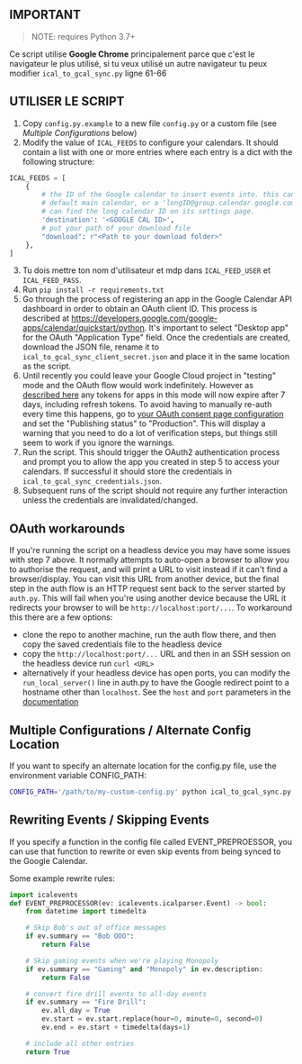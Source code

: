 ## IMPORTANT
> NOTE: requires Python 3.7+

Ce script utilise **Google Chrome** principalement parce que c'est le navigateur le plus utilisé, si tu veux utilisé un autre navigateur tu peux modifier `ical_to_gcal_sync.py` ligne 61-66

## UTILISER LE SCRIPT

1. Copy `config.py.example` to a new file `config.py` or a custom file (see *Multiple Configurations* below)
2. Modify the value of `ICAL_FEEDS` to configure your calendars. It should contain a list with one or more entries where each entry is a dict with the following structure:
```python
ICAL_FEEDS = [
    {
        # the ID of the Google calendar to insert events into. this can be "primary" if you want to use the
        # default main calendar, or a 'longID@group.calendar.google.com' string for secondary calendars. You
        # can find the long calendar ID on its settings page.
        'destination': '<GOOGLE CAL ID>',
        # put your path of your download file
        "download": r"<Path to your download folder>"
    },
]
```
3. Tu dois mettre ton nom d'utilisateur et mdp dans `ICAL_FEED_USER` et `ICAL_FEED_PASS`. 
4. Run `pip install -r requirements.txt`
5. Go through the process of registering an app in the Google Calendar API dashboard in order to obtain an OAuth client ID. This process is described at https://developers.google.com/google-apps/calendar/quickstart/python. It's important to select "Desktop app" for the OAuth "Application Type" field. Once the credentials are created, download the JSON file, rename it to `ical_to_gcal_sync_client_secret.json` and  place it in the same location as the script. 
6. Until recently you could leave your Google Cloud project in "testing" mode and the OAuth flow would work indefinitely. However as [described here](https://support.google.com/cloud/answer/10311615#publishing-status&zippy=%2Ctesting) any tokens for apps in this mode will now expire after 7 days, including refresh tokens. To avoid having to manually re-auth every time this happens, go to [your OAuth consent page configuration](https://console.cloud.google.com/apis/credentials/consent) and set the "Publishing status" to "Production". This will display a warning that you need to do a lot of verification steps, but things still seem to work if you ignore the warnings. 
7. Run the script. This should trigger the OAuth2 authentication process and prompt you to allow the app you created in step 5 to access your calendars. If successful it should store the credentials in `ical_to_gcal_sync_credentials.json`.
8. Subsequent runs of the script should not require any further interaction unless the credentials are invalidated/changed.

## OAuth workarounds

If you're running the script on a headless device you may have some issues with step 7 above. It normally attempts to auto-open a browser to allow you to authorise the request, and will print a URL to visit instead if it can't find a browser/display. You can visit this URL from another device, but the final step in the auth flow is an HTTP request sent back to the server started by `auth.py`. This will fail when you're using another device because the URL it redirects your browser to will be `http://localhost:port/...`. To workaround this there are a few options:
 - clone the repo to another machine, run the auth flow there, and then copy the saved credentials file to the headless device
 - copy the `http://localhost:port/...` URL and then in an SSH session on the headless device run `curl <URL>` 
 - alternatively if your headless device has open ports, you can modify the `run_local_server()` line in auth.py to have the Google redirect point to a hostname other than `localhost`. See the `host` and `port` parameters in the [documentation](https://google-auth-oauthlib.readthedocs.io/en/latest/reference/google_auth_oauthlib.flow.html#google_auth_oauthlib.flow.InstalledAppFlow.run_local_server) 

## Multiple Configurations / Alternate Config Location

If you want to specify an alternate location for the config.py file, use the environment variable CONFIG_PATH:

```bash
CONFIG_PATH='/path/to/my-custom-config.py' python ical_to_gcal_sync.py
```

## Rewriting Events / Skipping Events

If you specify a function in the config file called EVENT_PREPROESSOR, you can use that
function to rewrite or even skip events from being synced to the Google Calendar.

Some example rewrite rules:

```python
import icalevents
def EVENT_PREPROCESSOR(ev: icalevents.icalparser.Event) -> bool:
    from datetime import timedelta

    # Skip Bob's out of office messages
    if ev.summary == "Bob OOO":
        return False

    # Skip gaming events when we're playing Monopoly
    if ev.summary == "Gaming" and "Monopoly" in ev.description:
        return False

    # convert fire drill events to all-day events
    if ev.summary == "Fire Drill":
        ev.all_day = True
        ev.start = ev.start.replace(hour=0, minute=0, second=0)
        ev.end = ev.start + timedelta(days=1)

    # include all other entries
    return True
```
